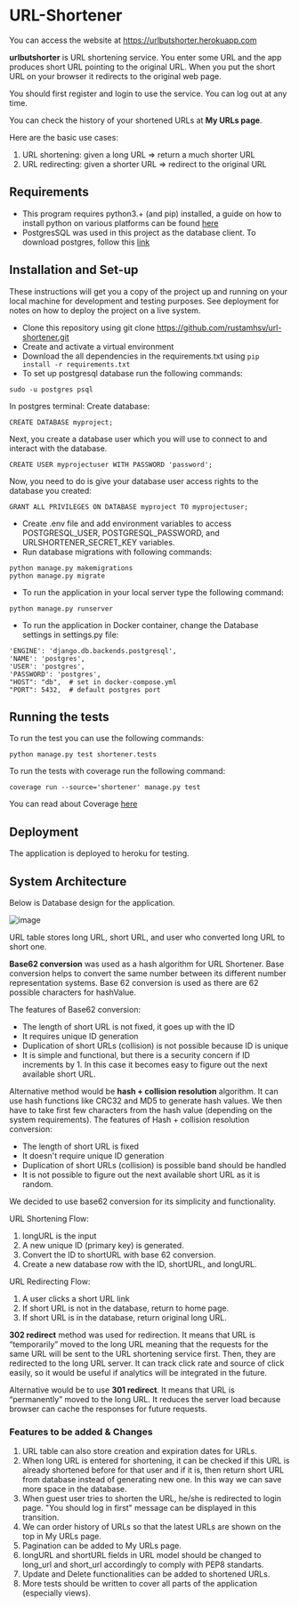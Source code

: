 # URL-Shortener

You can access the website at https://urlbutshorter.herokuapp.com

**urlbutshorter** is URL shortening service. You enter some URL and the app produces short URL pointing to the original URL. When you put the short URL on your browser it redirects to the original web page. 

You should first register and login to use the service. You can log out at any time.

You can check the history of your shortened URLs at **My URLs page**. 

Here are the basic use cases:
  1) URL shortening: given a long URL => return a much shorter URL
  2) URL redirecting: given a shorter URL => redirect to the original URL

## Requirements
* This program requires python3.+ (and pip) installed, a guide on how to install python on various platforms can be found [here](https://www.python.org/)
* PostgresSQL was used in this project as the database client. To download postgres, follow this [link](https://www.postgresql.org/download/)

## Installation and Set-up

These instructions will get you a copy of the project up and running on your local machine for development and testing purposes. See deployment for notes on how to deploy the project on a live system.

* Clone this repository using git clone https://github.com/rustamhsv/url-shortener.git
* Create and activate a virtual environment
* Download the all dependencies in the requirements.txt using ```pip install -r requirements.txt```
* To set up postgresql database run the following commands:
```
sudo -u postgres psql
```
In postgres terminal:
Create database:
```
CREATE DATABASE myproject;
```

Next, you create a database user which you will use to connect to and interact with the database.
```
CREATE USER myprojectuser WITH PASSWORD 'password';
```
Now, you need to do is give your database user access rights to the database you created:
```
GRANT ALL PRIVILEGES ON DATABASE myproject TO myprojectuser;
```

* Create .env file and add environment variables to access POSTGRESQL_USER, POSTGRESQL_PASSWORD, and URLSHORTENER_SECRET_KEY variables.
* Run database migrations with following commands:
```
python manage.py makemigrations
python manage.py migrate
```
* To run the application in your local server type the following command:
```
python manage.py runserver
```

* To run the application in Docker container, change the Database settings in settings.py file:
```
'ENGINE': 'django.db.backends.postgresql',
'NAME': 'postgres',
'USER': 'postgres',
'PASSWORD': 'postgres',
"HOST": "db",  # set in docker-compose.yml
"PORT": 5432,  # default postgres port  
```

## Running the tests
To run the test you can use the following commands:
```
python manage.py test shortener.tests
```

To run the tests with coverage run the following command:
```
coverage run --source='shortener' manage.py test
```
You can read about Coverage [here](https://coverage.readthedocs.io/en/6.4.1/)

## Deployment
The application is deployed to heroku for testing.


## System Architecture

Below is Database design for the application.

![image](https://user-images.githubusercontent.com/75800756/173936182-f8a7642a-c99e-40be-8ac0-ff8497560d94.png)

URL table stores long URL, short URL, and user who converted long URL to short one. 

**Base62 conversion** was used as a hash algorithm for URL Shortener. Base conversion
helps to convert the same number between its different number representation systems. Base
62 conversion is used as there are 62 possible characters for hashValue.


The features of Base62 conversion:
* The length of short URL is not fixed, it goes up with the ID
* It requires unique ID generation
* Duplication of short URLs (collision) is not possible because ID is unique
* It is simple and functional, but there is a security concern if ID increments by 1. In this case it becomes easy to figure out the next available short URL.

Alternative method would be **hash + collision resolution** algorithm. It can use hash functions like CRC32 and MD5 to generate hash values. We then have to take first few characters from the hash value (depending on the system requirements).
The features of Hash + collision resolution conversion:
* The length of short URL is fixed
* It doesn't require unique ID generation
* Duplication of short URLs (collision) is possible band should be handled
* It is not possible to figure out the next available short URL as it is random.

We decided to use base62 conversion for its simplicity and functionality.

URL Shortening Flow:
  1) longURL is the input
  2) A new unique ID (primary key) is generated.
  3) Convert the ID to shortURL with base 62 conversion.
  4) Create a new database row with the ID, shortURL, and longURL.

URL Redirecting Flow:
  1) A user clicks a short URL link
  2) If short URL is not in the database, return to home page.
  3) If short URL is in the database, return original long URL.

**302 redirect** method was used for redirection. It means that URL is “temporarily” moved to the long URL meaning that the requests for the same URL will be sent to the URL shortening
service first. Then, they are redirected to the long URL server. It can track click rate and source of click easily, so it would be useful if analytics will be integrated in the future.

Alternative would be to use **301 redirect**. It means that URL is “permanently” moved to the long URL. It reduces the server load because browser can cache the responses for future requests.


### Features to be added & Changes
  1) URL table can also store creation and expiration dates for URLs.
  2) When long URL is entered for shortening, it can be checked if this URL is already shortened before for that user and if it is, then return short URL from database instead of generating new one. In this way we can save more space in the database.
  3) When guest user tries to shorten the URL, he/she is redirected to login page. "You should log in first" message can be displayed in this transition.
  4) We can order history of URLs so that the latest URLs are shown on the top in My URLs page.
  5) Pagination can be added to My URLs page.
  6) longURL and shortURL fields in URL model should be changed to long_url and short_url accordingly to comply with PEP8 standarts.
  7) Update and Delete functionalities can be added to shortened URLs.
  8) More tests should be written to cover all parts of the application (especially views).

